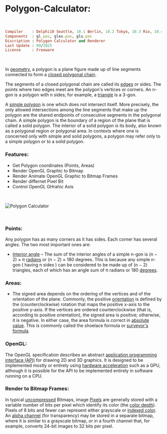 # Polygon-Calculator:
</br>

```ruby
Compiler    : Delphi10 Seattle, 10.1 Berlin, 10.2 Tokyo, 10.3 Rio, 10.4 Sydney, 11 Alexandria, 12 Athens
Components  : gl.pas, glex.pas, glu.pas
Discription : Polygon Calculator and Renderer
Last Update : 09/2025
License     : Freeware
```

</br>

In [geometry](https://en.wikipedia.org/wiki/Geometry), a polygon is a plane figure made up of line segments connected to form a [closed polygonal chain](https://en.wikipedia.org/wiki/Polygonal_chain#Closed).

The segments of a closed polygonal chain are called its [edges](https://en.wikipedia.org/wiki/Edge_(geometry)) or sides. The points where two edges meet are the polygon's vertices or corners. An n-gon is a polygon with n sides; for example, a [triangle](https://en.wikipedia.org/wiki/Triangle) is a 3-gon.

A [simple polygon](https://en.wikipedia.org/wiki/Simple_polygon) is one which does not intersect itself. More precisely, the only allowed intersections among the line segments that make up the polygon are the shared endpoints of consecutive segments in the polygonal chain. A simple polygon is the boundary of a region of the plane that is called a solid polygon. The interior of a solid polygon is its body, also known as a polygonal region or polygonal area. In contexts where one is concerned only with simple and solid polygons, a polygon may refer only to a simple polygon or to a solid polygon.

### Features:
* Get Polygon coordinates (Points, Areas)
* Render OpenGL Graphic to Bitmap
* Render Animate OpenGL Graphic to Bitmap Frames
* Render differnet Pixel Bit
* Control OpenGL GHrahic Axis

</br>

![Polygon Calculator](https://github.com/user-attachments/assets/138b58f5-ba40-4bad-abfc-ca5026b21dfa)

</br>

### Points:
Any polygon has as many corners as it has sides. Each corner has several angles. The two most important ones are:
* [Interior angle](https://en.wikipedia.org/wiki/Internal_and_external_angles) – The sum of the interior angles of a simple n-gon is (n − 2) × π [radians](https://en.wikipedia.org/wiki/Polygon) or (n − 2) × 180 degrees. This is because any simple n-gon ( having n sides ) can be considered to be made up of (n − 2) triangles, each of which has an angle sum of π radians or 180 [degrees](https://en.wikipedia.org/wiki/Degree_(angle)).

### Areas:
* The signed area depends on the ordering of the vertices and of the orientation of the plane. Commonly, the positive [orientation](https://en.wikipedia.org/wiki/Orientation_(vector_space)) is defined by the (counterclockwise) rotation that maps the positive x-axis to the positive y-axis. If the vertices are ordered counterclockwise (that is, according to positive orientation), the signed area is positive; otherwise, it is negative. In either case, the area formula is correct in [absolute value](https://en.wikipedia.org/wiki/Absolute_value). This is commonly called the shoelace formula or [surveyor's formula](https://en.wikipedia.org/wiki/Shoelace_formula).

### OpenGL:
The OpenGL specification describes an abstract [application programming interface (API)](https://en.wikipedia.org/wiki/API) for drawing 2D and 3D graphics. It is designed to be implemented mostly or entirely using [hardware acceleration](https://en.wikipedia.org/wiki/Hardware_acceleration) such as a GPU, although it is possible for the API to be implemented entirely in software running on a CPU.

### Render to Bitmap Frames:
In typical [uncompressed](https://en.wikipedia.org/wiki/Image_compression) Bitmaps, image [Pixels](https://en.wikipedia.org/wiki/Pixel) are generally stored with a variable number of bits per pixel which identify its color (the [color depth](https://en.wikipedia.org/wiki/Color_depth)). Pixels of 8 bits and fewer can represent either grayscale or [indexed color](https://en.wikipedia.org/wiki/Indexed_color). An [alpha channel](https://en.wikipedia.org/wiki/Alpha_compositing) (for transparency) may be stored in a separate bitmap, where it is similar to a grayscale bitmap, or in a fourth channel that, for example, converts 24-bit images to 32 bits per pixel.





